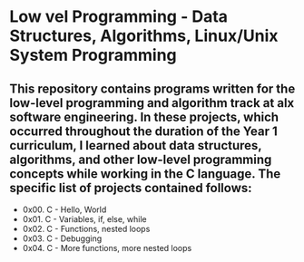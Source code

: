 # Low vel Programming - Data Structures, Algorithms, Linux/Unix System Programming
## This repository contains programs written for the low-level programming and algorithm track at alx software engineering. In these projects, which occurred throughout the duration of the Year 1 curriculum, I learned about data structures, algorithms, and other low-level programming concepts while working in the C language. The specific list of projects contained follows:

+ 0x00. C - Hello, World
+ 0x01. C - Variables, if, else, while
+ 0x02. C - Functions, nested loops
+ 0x03. C - Debugging
+ 0x04. C - More functions, more nested loops
